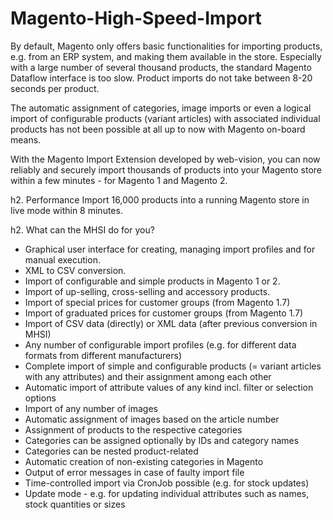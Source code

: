 Magento-High-Speed-Import
=========================

By default, Magento only offers basic functionalities for importing products, e.g. from an ERP system, and making them available in the store. Especially with a large number of several thousand products, the standard Magento Dataflow interface is too slow. Product imports do not take between 8-20 seconds per product.

The automatic assignment of categories, image imports or even a logical import of configurable products (variant articles) with associated individual products has not been possible at all up to now with Magento on-board means.

With the Magento Import Extension developed by web-vision, you can now reliably and securely import thousands of products into your Magento store within a few minutes - for Magento 1 and Magento 2.

h2. Performance
Import 16,000 products into a running Magento store in live mode within 8 minutes.

h2. What can the MHSI do for you?
-  Graphical user interface for creating, managing import profiles and for manual execution.
-  XML to CSV conversion.
-  Import of configurable and simple products in Magento 1 or 2.
-  Import of up-selling, cross-selling and accessory products.
-  Import of special prices for customer groups (from Magento 1.7)
-  Import of graduated prices for customer groups (from Magento 1.7)
-  Import of CSV data (directly) or XML data (after previous conversion in MHSI)
-  Any number of configurable import profiles (e.g. for different data formats from different manufacturers)
-  Complete import of simple and configurable products (= variant articles with any attributes) and their assignment among each other
-  Automatic import of attribute values of any kind incl. filter or selection options
-  Import of any number of images
-  Automatic assignment of images based on the article number
-  Assignment of products to the respective categories
-  Categories can be assigned optionally by IDs and category names
-  Categories can be nested product-related
-  Automatic creation of non-existing categories in Magento 
-  Output of error messages in case of faulty import file
-  Time-controlled import via CronJob possible (e.g. for stock updates)
-  Update mode - e.g. for updating individual attributes such as names, stock quantities or sizes

